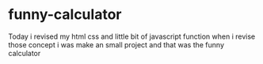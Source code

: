 # funny-calculator
Today i revised my html css and little bit of javascript function when i revise those concept i was make an small project and that was the funny calculator 
